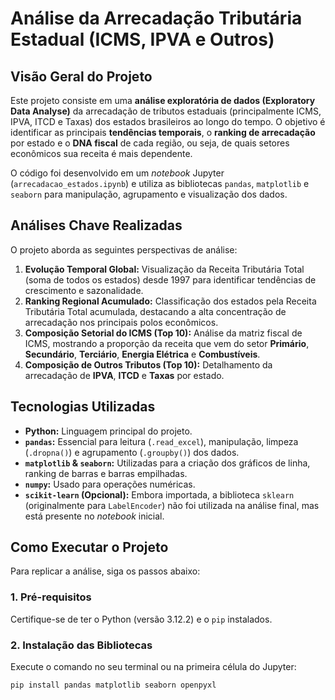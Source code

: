 # Análise da Arrecadação Tributária Estadual (ICMS, IPVA e Outros)

## Visão Geral do Projeto

Este projeto consiste em uma **análise exploratória de dados (Exploratory Data Analyse)** da arrecadação de tributos estaduais (principalmente ICMS, IPVA, ITCD e Taxas) dos estados brasileiros ao longo do tempo. O objetivo é identificar as principais **tendências temporais**, o **ranking de arrecadação** por estado e o **DNA fiscal** de cada região, ou seja, de quais setores econômicos sua receita é mais dependente.

O código foi desenvolvido em um *notebook* Jupyter (`arrecadacao_estados.ipynb`) e utiliza as bibliotecas `pandas`, `matplotlib` e `seaborn` para manipulação, agrupamento e visualização dos dados.

## Análises Chave Realizadas

O projeto aborda as seguintes perspectivas de análise:

1.  **Evolução Temporal Global:** Visualização da Receita Tributária Total (soma de todos os estados) desde 1997 para identificar tendências de crescimento e sazonalidade.
2.  **Ranking Regional Acumulado:** Classificação dos estados pela Receita Tributária Total acumulada, destacando a alta concentração de arrecadação nos principais polos econômicos.
3.  **Composição Setorial do ICMS (Top 10):** Análise da matriz fiscal de ICMS, mostrando a proporção da receita que vem do setor **Primário**, **Secundário**, **Terciário**, **Energia Elétrica** e **Combustíveis**.
4.  **Composição de Outros Tributos (Top 10):** Detalhamento da arrecadação de **IPVA**, **ITCD** e **Taxas** por estado.

## Tecnologias Utilizadas

* **Python:** Linguagem principal do projeto.
* **`pandas`:** Essencial para leitura (`.read_excel`), manipulação, limpeza (`.dropna()`) e agrupamento (`.groupby()`) dos dados.
* **`matplotlib` & `seaborn`:** Utilizadas para a criação dos gráficos de linha, ranking de barras e barras empilhadas.
* **`numpy`:** Usado para operações numéricas.
* **`scikit-learn` (Opcional):** Embora importada, a biblioteca `sklearn` (originalmente para `LabelEncoder`) não foi utilizada na análise final, mas está presente no *notebook* inicial.

## Como Executar o Projeto

Para replicar a análise, siga os passos abaixo:

### 1. Pré-requisitos

Certifique-se de ter o Python (versão 3.12.2) e o `pip` instalados.

### 2. Instalação das Bibliotecas

Execute o comando no seu terminal ou na primeira célula do Jupyter:

```bash
pip install pandas matplotlib seaborn openpyxl
